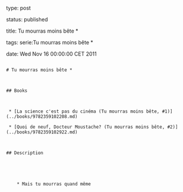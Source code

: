 type: post
status: published
title: Tu mourras moins bête *
tags: serie:Tu mourras moins bête *
date: Wed Nov 16 00:00:00 CET 2011
~~~~~~
# Tu mourras moins bête *

## Books

 * [La science c'est pas du cinéma (Tu mourras moins bête, #1)](../books/9782359102208.md)
 * [Quoi de neuf, Docteur Moustache? (Tu mourras moins bête, #2)](../books/9782359102922.md)

## Description


    * Mais tu mourras quand même


